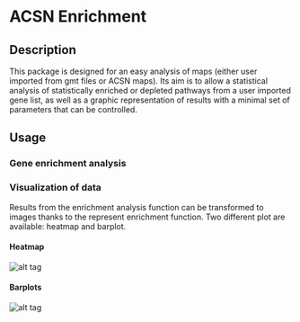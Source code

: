 # <a name="I">ACSN Enrichment</a>


##  <a name="IIA">Description </a>
This package is designed for an easy analysis of maps (either user imported from gmt files or ACSN maps).
Its aim is to allow a statistical analysis of statistically enriched or depleted pathways from a user imported gene list, as well as a graphic representation of results with a minimal set of parameters that can be controlled.

##  <a name="IIB">Usage </a>
###  <a name="IIIA"></a> Gene enrichment analysis


###  <a name="IIIB"></a> Visualization of data
Results from the enrichment analysis function can be transformed to images thanks to the represent enrichment function. Two different plot are available: heatmap and barplot.
####  <a name="IVA"></a>  Heatmap
![alt tag](https://github.com/sysbio-curie/ACSN_Enrichment/blob/master/Images/Heatmap.png)

####  <a name="IVB"></a> Barplots
![alt tag](https://github.com/sysbio-curie/ACSN_Enrichment/blob/master/Images/barplot.png)
